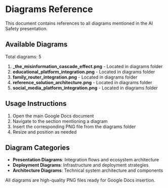 
# Diagrams Reference

This document contains references to all diagrams mentioned in the AI Safety presentation.

## Available Diagrams

Total diagrams: 5

1. **_the_misinformation_cascade_effect.png** - Located in diagrams folder
2. **educational_platform_integration.png** - Located in diagrams folder
3. **family_router_integration.png** - Located in diagrams folder
4. **reference_solution_architecture.png** - Located in diagrams folder
5. **social_media_platform_integration.png** - Located in diagrams folder


## Usage Instructions

1. Open the main Google Docs document
2. Navigate to the section mentioning a diagram
3. Insert the corresponding PNG file from the diagrams folder
4. Resize and position as needed

## Diagram Categories

- **Presentation Diagrams**: Integration flows and ecosystem architecture
- **Deployment Diagrams**: Infrastructure and deployment strategies  
- **Architecture Diagrams**: Technical system architecture and components

All diagrams are high-quality PNG files ready for Google Docs insertion.
